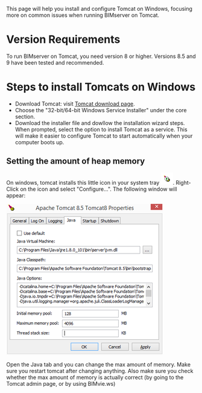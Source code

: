 This page will help you install and configure Tomcat on Windows, focusing more on common issues when running BIMserver on Tomcat. 

# Version Requirements
To run BIMserver on Tomcat, you need version 8 or higher. Versions 8.5 and 9 have been tested and recommended.

# Steps to install Tomcats on Windows

- Download Tomcat: visit [Tomcat download page](https://tomcat.apache.org/download-80.cgi).
- Choose the "32-bit/64-bit Windows Service Installer" under the core section.
- Download the installer file and dowllow the installation wizard steps. 
When prompted, select the option to install Tomcat as a service. This will make it easier to configure Tomcat to start automatically when your computer boots up. 

## Setting the amount of heap memory

On windows, tomcat installs this little icon in your system tray ![](img/tomcaticon.png).
Right-Click on the icon and select "Configure...". The following window will appear:

![](img/tomcatconfigwindows.png)

Open the Java tab and you can change the max amount of memory. Make sure you restart tomcat after changing anything. Also make sure you check whether the max amount of memory is actually correct (by going to the Tomcat admin page, or by using BIMvie.ws)